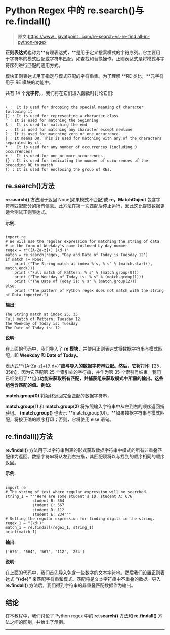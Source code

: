 # Python Regex 中的 re.search()与 re.findall()

> 原文:[https://www . javatpoint . com/re-search-vs-re-find all-in-python-regex](https://www.javatpoint.com/re-search-vs-re-findall-in-python-regex)

**正则表达式**也称为**有理表达式，**是用于定义搜索模式的字符序列。它主要用于字符串的模式匹配或字符串匹配，如查找和替换操作。正则表达式是将模式与字符序列进行匹配的通用方式。

模块正则表达式用于指定与模式匹配的字符串集。为了理解 **RE 类比，**元字符用于 RE 模块的功能中。

共有 14 个**元字符，**，我们将在它们进入函数时讨论它们:

```

\ :  It is used for dropping the special meaning of character following it 
[] : It is used for representing a character class
^ : It is used for matching the beginning
$ :  It is used for matching the end
. : It is used for matching any character except newline
? : It is used for matching zero or one occurrence.
| : It means OR. This is used for matching with any of the characters separated by it.
* :  It is used for any number of occurrences (including 0 occurrences)
+ :  It is used for one or more occurrences
{} : It is used for indicating the number of occurrences of the preceding RE to match.
() : It is used for enclosing the group of REs.

```

## re.search()方法

**re.search()** 方法用于返回 None(如果模式不匹配)或 **re。MatchObject** 包含字符串匹配部分的所有信息。此方法在第一次匹配后停止运行，因此这比提取数据更适合测试正则表达式。

**示例:**

```

import re   
# We will use the regular expression for matching the string of data 
# in the form of Weekday's name followed by day number 
regex = r"([A-Za-z]+) (\d+)"   
match = re.search(regex, "Day and Date of Today is Tuesday 12")     
if match != None: 
    print ("The String match at index % s, % s" % (match.start(), match.end()))
    print ("Full match of Pattern: % s" % (match.group(0)))    
    print ("The Weekday of Today is: % s" % (match.group(1)))    
    print ("The Date of Today is: % s" % (match.group(2)))   
else: 
    print ("The pattern of Python regex does not match with the string of Data imported.")

```

**输出:**

```
The String match at index 25, 35
Full match of Pattern: Tuesday 12
The Weekday of Today is: Tuesday
The Date of Today is: 12

```

**说明:**

在上面的代码中，我们导入了 **re 模块**，并使用正则表达式将数据字符串与模式匹配，即 **Weekday 和 Date of Today。**

表达式**([A-Za-z]+)(\ d+)"**应与导入的数据字符串匹配。然后，它将打印**【25，35th】，因为它匹配第 25 个索引处的字符串，并作为第 35 个索引号结束。我们已经使用了**组()**功能来获取所有匹配，并捕获组来获取模式中所需的输出。这些组包含匹配的值。例如:**

**match.group(0)** 将始终返回完全匹配的数据字符串，

**match.group(1)** 和 **match.group(2)** 将按照输入字符串中从左到右的顺序返回捕获组。 **(match.group()** 也表示 **match.group(0))。**如果数据字符串与模式匹配，将按正确的顺序打印；否则，它将使用 else 语句。

## re.findall()方法

**re.findall()** 方法用于以字符串列表的形式获取数据字符串中模式的所有非重叠匹配作为返回。数据字符串将从左到右扫描，其匹配项将以与找到的顺序相同的顺序返回。

**示例:**

```

import re    
# The string of text where regular expression will be searched. 
string_1 = """Here are some student's ID, student A: 676
            student B: 564
            student C: 567
            student D: 112
            student E: 234"""    
# Setting the regular expression for finding digits in the string. 
regex_1 = "(\d+)"                
match_1 = re.findall(regex_1, string_1) 
print(match_1)

```

**输出:**

```
['676', '564', '567', '112', '234']

```

**说明:**

在上面的代码中，我们首先导入包含一些数字的文本字符串。然后我们设置正则表达式 **"(\d+)"** 来匹配字符串和模式。匹配将是文本字符串中不重叠的数据。导入 **re.findall()** 方法后，我们得到字符串的非重叠匹配数据作为输出。

## 结论

在本教程中，我们讨论了 Python regex 中的 **re.search()** 方法和 **re.findall()** 方法之间的区别，并给出了示例。

* * *